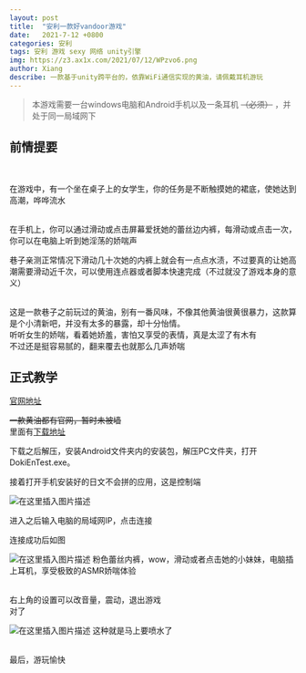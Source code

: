 ```yaml
---
layout: post
title:  "安利一款好vandoor游戏"
date:   2021-7-12 +0800
categories: 安利
tags: 安利 游戏 sexy 网络 unity引擎
img: https://z3.ax1x.com/2021/07/12/WPzvo6.png
author: Xiang
describe: 一款基于unity跨平台的，依靠WiFi通信实现的黄油，请佩戴耳机游玩
---
```


> 本游戏需要一台windows电脑和Android手机以及一条耳机 ~~（必须）~~ ，并处于同一局域网下

## 前情提要

<br>

在游戏中，有一个坐在桌子上的女学生，你的任务是不断触摸她的裙底，使她达到高潮，哗哗流水

<br>
在手机上，你可以通过滑动或点击屏幕爱抚她的蕾丝边内裤，每滑动或点击一次，你可以在电脑上听到她淫荡的娇喘声

<br>

巷子亲测正常情况下滑动几十次她的内裤上就会有一点点水渍，不过要真的让她高潮需要滑动近千次，可以使用连点器或者脚本快速完成（不过就没了游戏本身的意义）

<br>
这是一款巷子之前玩过的黄油，别有一番风味，不像其他黄油很黄很暴力，这款算是个小清新吧，并没有太多的暴露，却十分怡情。

<br>
听听女生的娇喘，看着她娇羞，害怕又享受的表情，真是太涩了有木有

<br>
不过还是挺容易腻的，翻来覆去也就那么几声娇喘
<br>

## 正式教学
[官网地址](https://osawariheaven.sakura.ne.jp/home/d01/)

~~一款黄油都有官网，暂时未被墙~~
<br>
里面有[下载地址](https://osawariheaven.sakura.ne.jp/osawp/wp-content/uploads/game_download/d01/DokiEnTest.rar)

下载之后解压，安装Android文件夹内的安装包，解压PC文件夹，打开DokiEnTest.exe。

接着打开手机安装好的日文不会拼的应用，这是控制端

![在这里插入图片描述](https://img-blog.csdnimg.cn/20210712150200217.jpg?x-oss-process=image/watermark,type_ZmFuZ3poZW5naGVpdGk,shadow_10,text_aHR0cHM6Ly9ibG9nLmNzZG4ubmV0L3FxXzQ2OTIyNzky,size_16,color_FFFFFF,t_70)

进入之后输入电脑的局域网IP，点击连接

连接成功后如图

![在这里插入图片描述](https://img-blog.csdnimg.cn/20210712150309907.jpg?x-oss-process=image/watermark,type_ZmFuZ3poZW5naGVpdGk,shadow_10,text_aHR0cHM6Ly9ibG9nLmNzZG4ubmV0L3FxXzQ2OTIyNzky,size_16,color_FFFFFF,t_70)
粉色蕾丝内裤，wow，滑动或者点击她的小妹妹，电脑插上耳机，享受极致的ASMR娇喘体验

<br>
右上角的设置可以改音量，震动，退出游戏
<br>
对了

![在这里插入图片描述](https://img-blog.csdnimg.cn/20210712151507354.jpg?x-oss-process=image/watermark,type_ZmFuZ3poZW5naGVpdGk,shadow_10,text_aHR0cHM6Ly9ibG9nLmNzZG4ubmV0L3FxXzQ2OTIyNzky,size_16,color_FFFFFF,t_70)
这种就是马上要喷水了

<br>
最后，游玩愉快